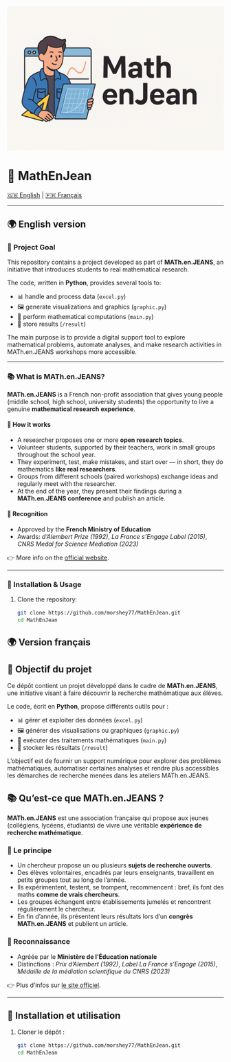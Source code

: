 <p align="center">
  <img src="banner.png" alt="MathEnJean banner" width="600">
</p>

# 📘 MathEnJean

[🇬🇧 English](#-english-version) | [🇫🇷 Français](#-version-française)

---

## 🌍 English version

### 🎯 Project Goal
This repository contains a project developed as part of **MATh.en.JEANS**, an initiative that introduces students to real mathematical research.  

The code, written in **Python**, provides several tools to:
- 📊 handle and process data (`excel.py`)  
- 🖼️ generate visualizations and graphics (`graphic.py`)  
- 🧮 perform mathematical computations (`main.py`)  
- 📁 store results (`/result`)  

The main purpose is to provide a digital support tool to explore mathematical problems, automate analyses, and make research activities in MATh.en.JEANS workshops more accessible.  

---

### 📚 What is MATh.en.JEANS?
**MATh.en.JEANS** is a French non-profit association that gives young people (middle school, high school, university students) the opportunity to live a genuine **mathematical research experience**.  

#### 🔎 How it works
- A researcher proposes one or more **open research topics**.  
- Volunteer students, supported by their teachers, work in small groups throughout the school year.  
- They experiment, test, make mistakes, and start over — in short, they do mathematics **like real researchers**.  
- Groups from different schools (paired workshops) exchange ideas and regularly meet with the researcher.  
- At the end of the year, they present their findings during a **MATh.en.JEANS conference** and publish an article.  

#### 🏅 Recognition
- Approved by the **French Ministry of Education**  
- Awards: *d’Alembert Prize (1992)*, *La France s’Engage Label (2015)*, *CNRS Medal for Science Mediation (2023)*  

👉 More info on the [official website](https://www.mathenjeans.fr).  

---

### 🚀 Installation & Usage
1. Clone the repository:
   ```bash
   git clone https://github.com/morshey77/MathEnJean.git
   cd MathEnJean

## 🌍 Version français

## 🎯 Objectif du projet
Ce dépôt contient un projet développé dans le cadre de **MATh.en.JEANS**, une initiative visant à faire découvrir la recherche mathématique aux élèves.  

Le code, écrit en **Python**, propose différents outils pour :
- 📊 gérer et exploiter des données (`excel.py`)  
- 🖼️ générer des visualisations ou graphiques (`graphic.py`)  
- 🧮 exécuter des traitements mathématiques (`main.py`)  
- 📁 stocker les résultats (`/result`)  

L’objectif est de fournir un support numérique pour explorer des problèmes mathématiques, automatiser certaines analyses et rendre plus accessibles les démarches de recherche menées dans les ateliers MATh.en.JEANS.  

## 📚 Qu’est-ce que MATh.en.JEANS ?
**MATh.en.JEANS** est une association française qui propose aux jeunes (collégiens, lycéens, étudiants) de vivre une véritable **expérience de recherche mathématique**.  

### 🔎 Le principe
- Un chercheur propose un ou plusieurs **sujets de recherche ouverts**.  
- Des élèves volontaires, encadrés par leurs enseignants, travaillent en petits groupes tout au long de l’année.  
- Ils expérimentent, testent, se trompent, recommencent : bref, ils font des maths **comme de vrais chercheurs**.  
- Les groupes échangent entre établissements jumelés et rencontrent régulièrement le chercheur.  
- En fin d’année, ils présentent leurs résultats lors d’un **congrès MATh.en.JEANS** et publient un article.  

### 🏅 Reconnaissance
- Agréée par le **Ministère de l’Éducation nationale**  
- Distinctions : *Prix d’Alembert (1992)*, *Label La France s’Engage (2015)*, *Médaille de la médiation scientifique du CNRS (2023)*  

👉 Plus d’infos sur [le site officiel](https://www.mathenjeans.fr).  

---

## 🚀 Installation et utilisation
1. Cloner le dépôt :
   ```bash
   git clone https://github.com/morshey77/MathEnJean.git
   cd MathEnJean
